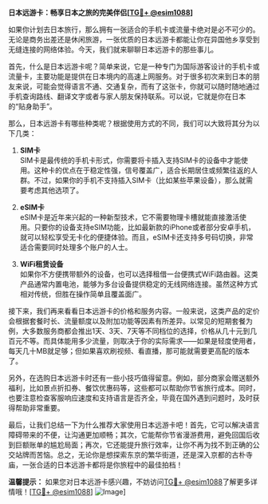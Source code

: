 **日本远游卡：畅享日本之旅的完美伴侣[[TG💪+ @esim1088](https://t.me/s/esim1088)]**

如果你计划去日本旅行，那么拥有一张适合的手机卡或流量卡绝对是必不可少的。无论是商务出差还是休闲旅游，一张优质的日本远游卡都能让你在异国他乡享受到无缝连接的网络体验。今天，我们就来聊聊日本远游卡的那些事儿。

首先，什么是日本远游卡呢？简单来说，它是一种专门为国际游客设计的手机卡或流量卡，主要功能是提供在日本境内的高速上网服务。对于很多初次来到日本的朋友来说，可能会觉得语言不通、交通复杂，而有了这张卡，你就可以随时随地通过手机查询路线、翻译文字或者与家人朋友保持联系。可以说，它就是你在日本的“贴身助手”。

那么，日本远游卡有哪些种类呢？根据使用方式的不同，我们可以大致将其分为以下几类：

1. **SIM卡**  
   SIM卡是最传统的手机卡形式，你需要将卡插入支持SIM卡的设备中才能使用。这种卡的优点在于稳定性强，信号覆盖广，适合长期居住或频繁往返的人群。不过，如果你的手机不支持插入SIM卡（比如某些苹果设备），那么就需要考虑其他选项了。

2. **eSIM卡**  
   eSIM卡是近年来兴起的一种新型技术，它不需要物理卡槽就能直接激活使用。只要你的设备支持eSIM功能，比如最新款的iPhone或者部分安卓手机，就可以轻松享受无卡化的便捷体验。而且，eSIM卡还支持多号码切换，非常适合需要同时处理多个账户的人士。

3. **WiFi租赁设备**  
   如果你不方便携带额外的设备，也可以选择租借一台便携式WiFi路由器。这类产品通常内置电池，能够为多台设备提供稳定的无线网络连接。虽然这种方式相对传统，但胜在操作简单且覆盖面广。

接下来，我们再来看看日本远游卡的价格和服务内容。一般来说，这类产品的定价会根据套餐时长、流量额度以及附加功能等因素有所差异。以常见的短期套餐为例，大多数服务商都会推出1天、3天、7天等不同档位的选择，价格从几十元到几百元不等。而具体能用多少流量，则取决于你的实际需求——如果是轻度使用者，每天几十MB就足够；但如果喜欢刷视频、看直播，那可能就需要更高配的版本了。

另外，在选购日本远游卡时还有一些小技巧值得留意。例如，部分商家会赠送额外福利，比如景点折扣券、餐饮优惠码等，这些都可以帮助你节省旅行成本。同时，也要注意检查客服响应速度和支持语言是否齐全，毕竟在国外遇到问题时，及时获得帮助非常重要。

最后，让我们总结一下为什么推荐大家使用日本远游卡吧！首先，它可以解决语言障碍带来的不便，让沟通更加顺畅；其次，它能帮你节省漫游费用，避免回国后收到巨额账单的尴尬局面；再次，它还能提升旅行效率，让你不再为找不到正确的公交站牌而苦恼。总之，无论你是想探索东京的繁华街道，还是深入京都的古朴寺庙，一张合适的日本远游卡都将是你旅程中的最佳拍档！

**温馨提示：** 如果您对日本远游卡感兴趣，不妨访问[TG💪+ @esim1088](https://t.me/s/esim1088)了解更多详情哦！[[TG💪+ @esim1088](https://t.me/s/esim1088)] ![Image](https://i.postimg.cc/4NQfJmqS/Snipaste-2025-05-13-00-14-12.png)]